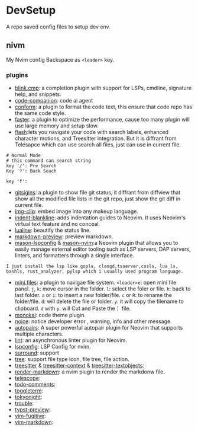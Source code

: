 # DevSetup

A repo saved config files to setup dev env.

## nivm

My Nvim config Backspace as `<leader>` key.


### plugins

* [blink.cmp](https://github.com/Saghen/blink.cmp): a completion plugin with support for LSPs, cmdline, signature help, and snippets.
* [code-companion](https://github.com/olimorris/codecompanion.nvim?tab=readme-ov-file): code ai agent
* [conform](https://github.com/stevearc/conform.nvim): a plugin to format the code text, this ensure that code repo has the same code style.
* [faster](https://github.com/pteroctopus/faster.nvim): a plugin to optimize the performance, cause too many plugin will use large memory and setup slow.
* [flash](https://github.com/folke/flash.nvim):lets you navigate your code with search labels, enhanced character motions, and Treesitter integration. But it is diffrant from Telesapce which can use search all files, just can use in current file. 
``` shell
# Normal Mode
# this command can search string
key '/': Pre Search
Key '?': Back Seach

key 'f': 

```
* [gitsigins](https://github.com/lewis6991/gitsigns.nvim): a plugin to show file git status, it diffrant from diffview that show all the modified file lists in the git repo, just show the git diff in current file.
* [img-clip](https://github.com/hakonharnes/img-clip.nvim): embed image into any makeup language.
* [indent-blankline](https://github.com/lukas-reineke/indent-blankline.nvim): adds indentation guides to Neovim. It uses Neovim's virtual text feature and no conceal.
* [lualine](https://github.com/nvim-lualine/lualine.nvim): beautify the status line.
* [markdown-preview](https://github.com/iamcco/markdown-preview.nvim): preview markdown.
* [mason-lspconfig](https://github.com/mason-org/mason-lspconfig.nvim) & [mason-nvim](https://github.com/mason-org/mason-lspconfig.nvim):a Neovim plugin that allows you to easily manage external editor tooling such as LSP servers, DAP servers, linters, and formatters through a single interface.
```
I just install the lsp like gopls, clangd,tsserver,cssls, lua_ls, bashls, rust_analyzer, pylsp which i usually used program language.
```
* [mini.files](https://github.com/echasnovski/mini.files?tab=readme-ov-file): a plugin to navigae file system.
    `<leader>e`: open mini file panel.
     `j`, `k`: move cursor in the folder.
    `l`: select the foler or file.
    `h`: back to last folder.
    `a` or `i`: to insert a new folder/file.
    `c` or `R`: to rename the folder/file.
    `d`: will delete the file or folder.
    `y`: it will copy the filename to clipboard.
    `d` with `p`: will Cut and Paste the： file.
* [monokai](https://github.com/loctvl842/monokai-pro.nvim): code theme plugin.
* [noice](https://github.com/folke/noice.nvim): notice developer error , warning, info and other message.
* [autopairs](https://github.com/windwp/nvim-autopairs): A super powerful autopair plugin for Neovim that supports multiple characters.
* [lint](https://github.com/mfussenegger/nvim-lint): an asynchronous linter plugin for Neovim. 
* [lspconfig](https://github.com/neovim/nvim-lspconfig): LSP Config for nvim.
* [surround](https://github.com/kylechui/nvim-surround): support 
* [tree](https://github.com/nvim-tree/nvim-tree.lua): support file type icon, file tree, file action.
* [treesitter]() & [treesitter-context]() & [treesitter-textobjects](): 
* [render-markdown](https://github.com/MeanderingProgrammer/render-markdown.nvim): a nvim plugin to render the markdonw file.  
* [telescope](https://github.com/nvim-telescope/telescope.nvim?tab=readme-ov-file#usage): 
* [todo-comments]():
* [toggleterm]():
* [tokyonight](): 
* [trouble]():
* [typst-preview]():
* [vim-fugitive]():
* [vim-markdown]():

